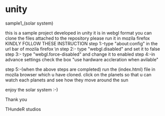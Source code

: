 # unity
sample1_(solar system)


this is a sample project developed in unity 
it is in webgl format
you can clone the files attached to the repository
please run it in mozila firefox 
KINDLY FOLLOW THESE INSTRUCTION 
step 1:-type "about:config" in the url bar of mozila firefox \n
step 2:- type "webgl.disabled" and set it to false
step 3:- type "webgl.force-disabled" and change it to enabled
step 4:-in advance settings check the box "use hardware accleration when avilable"
 
step 5:-(when the above steps are completed)
run the (index.html) file in mozila browser which u have cloned.
click on the planets so that u can watch each planets and see how they move around the sun 



enjoy the solar system :-)



Thank you





THundeR studios 
